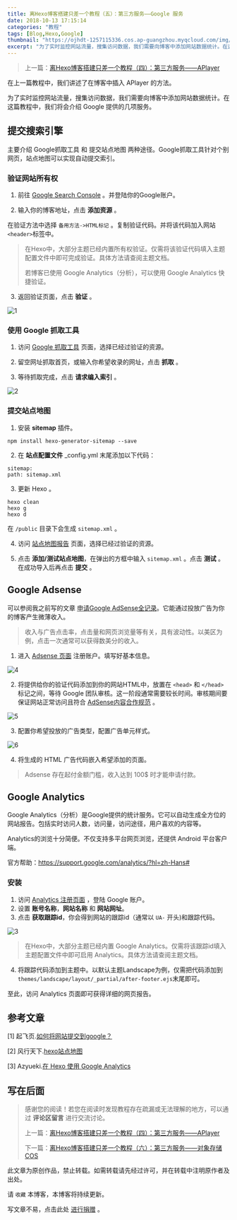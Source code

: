 ```yaml
---
title: 离Hexo博客搭建只差一个教程（五）：第三方服务——Google 服务
date: 2018-10-13 17:15:14
categories: "教程"
tags: [Blog,Hexo,Google]
thumbnail: "https://ojhdt-1257115336.cos.ap-guangzhou.myqcloud.com/img/20181002/0.png"
excerpt: "为了实时监控网站流量，搜集访问数据，我们需要向博客中添加网站数据统计。在这篇教程中，我们将会介绍 Google 提供的几项服务。"
---
```

>上一篇：[离Hexo博客搭建只差一个教程（四）：第三方服务——APlayer](https://blog.ojhdt.com/20181006/hexo-4)


在上一篇教程中，我们讲述了在博客中插入 APlayer 的方法。

为了实时监控网站流量，搜集访问数据，我们需要向博客中添加网站数据统计。在这篇教程中，我们将会介绍 Google 提供的几项服务。

## 提交搜索引擎
主要介绍 Google抓取工具 和 提交站点地图 两种途径。Google抓取工具针对个别网页，站点地图可以实现自动提交索引。

### 验证网站所有权

1. 前往 [Google Search Console](https://www.google.com/webmasters/tools/home?hl=zh-CN) 。并登陆你的Google账户。

2. 输入你的博客地址，点击 **添加资源** 。

在验证方法中选择 `备用方法->HTML标记` 。复制验证代码。并将该代码加入网站`<header>`标签中。
>在Hexo中，大部分主题已经内置所有权验证。仅需将该验证代码填入主题配置文件中即可完成验证。具体方法请查阅主题文档。
>
>若博客已使用 Google Analytics（分析），可以使用 Google Analytics 快捷验证。

3. 返回验证页面，点击 **验证** 。

![1](https://ojhdt-1257115336.cos.ap-guangzhou.myqcloud.com/img/20181013/1.png)

### 使用 Google 抓取工具

1. 访问 [Google 抓取工具](https://www.google.com/webmasters/tools/googlebot-fetch?hl=zh-CN) 页面，选择已经过验证的资源。

2. 留空网址抓取首页，或输入你希望收录的网址，点击 **抓取** 。

3. 等待抓取完成，点击 **请求编入索引** 。

![2](https://ojhdt-1257115336.cos.ap-guangzhou.myqcloud.com/img/20181013/2.png)

### 提交站点地图

1. 安装 **sitemap** 插件。
```
npm install hexo-generator-sitemap --save
```
2. 在 **站点配置文件** _config.yml 末尾添加以下代码：
```
sitemap:
path: sitemap.xml
```
3. 更新 Hexo 。
```
hexo clean
hexo g
hexo d
```
在 `/public` 目录下会生成 `sitemap.xml` 。

4. 访问 [站点地图报告](https://www.google.com/webmasters/tools/sitemap-list?hl=zh-CN) 页面，选择已经过验证的资源。

5. 点击 **添加/测试站点地图**，在弹出的方框中输入 `sitemap.xml` 。点击 **测试** 。在成功导入后再点击 **提交** 。


## Google Adsense

可以参阅我之前写的文章 [申请Google AdSense全记录](https://blog.ojhdt.com/20180908/adsense/)。它能通过投放广告为你的博客产生微薄收入。
>收入与广告点击率，点击量和网页浏览量等有关，具有波动性。以美区为例，点击一次通常可以获得数美分的收入。

1. 进入 [Adsense 页面](https://www.google.com/adsense/signup?subid=ww-ww-et-HC-acqpage&utm_source=internal&utm_medium=et&utm_campaign=adsense-help-acq) 注册账户。填写好基本信息。

![4](https://ojhdt-1257115336.cos.ap-guangzhou.myqcloud.com/img/20181013/4.png)

2. 将提供给你的验证代码添加到你的网站HTML中，放置在 `<head>` 和 `</head>` 标记之间，等待 Google 团队审核。这一阶段通常需要较长时间。审核期间要保证网站正常访问且符合 [AdSense内容合作规范](https://support.google.com/adsense/answer/1348688#Copyrighted_material) 。

![5](https://ojhdt-1257115336.cos.ap-guangzhou.myqcloud.com/img/20181013/5.png)

3. 配置你希望投放的广告类型，配置广告单元样式。

![6](https://ojhdt-1257115336.cos.ap-guangzhou.myqcloud.com/img/20181013/6.png)

4. 将生成的 HTML 广告代码嵌入希望添加的页面。


>Adsense 存在起付金额门槛，收入达到 100$ 时才能申请付款。

## Google Analytics

Google Analytics（分析）是Google提供的统计服务。它可以自动生成全方位的网站报告。包括实时访问人数，访问量，访问途径，用户喜欢的内容等。

Analytics的浏览十分简便。不仅支持多平台网页浏览，还提供 Android 平台客户端。

官方帮助：https://support.google.com/analytics/?hl=zh-Hans#

### 安装
1. 访问 [Analytics 注册页面](https://analytics.google.com/analytics/web/?authuser=0#/provision/SignUp) ，登陆 Google 账户。
2. 设置 **账号名称**，**网站名称** 和 **网站网址**。
3. 点击 **获取跟踪id**，你会得到网站的跟踪id（通常以 `UA-` 开头)和跟踪代码。

![3](https://ojhdt-1257115336.cos.ap-guangzhou.myqcloud.com/img/20181013/3.png)

>在Hexo中，大部分主题已经内置 Google Analytics。仅需将该跟踪id填入主题配置文件中即可启用 Analytics。具体方法请查阅主题文档。

4. 将跟踪代码添加到主题中。以默认主题Landscape为例，仅需把代码添加到`themes/landscape/layout/_partial/after-footer.ejs`末尾即可。

至此，访问 Analytics 页面即可获得详细的网页报告。

## 参考文章
[1] 起飞页.[如何将网站提交到google？](https://www.qifeiye.com/%E5%A6%82%E4%BD%95%E5%B0%86%E7%BD%91%E7%AB%99%E6%8F%90%E4%BA%A4%E5%88%B0google%EF%BC%9F/)

[2] 风行天下.[hexo站点地图](https://www.cnblogs.com/php-linux/p/8493181.html)

[3] Azyueki.[在 Hexo 使用 Google Analytics](http://azyukei.github.io/2015/04/Hexo-Google-Analytics/)

## 写在后面
>感谢您的阅读！若您在阅读时发现教程存在疏漏或无法理解的地方，可以通过 **评论区留言** 进行交流讨论。
>
>上一篇：[离Hexo博客搭建只差一个教程（四）：第三方服务——APlayer](https://blog.ojhdt.com/20181006/hexo-4)
>
>下一篇：[离Hexo博客搭建只差一个教程（六）：第三方服务——对象存储COS](https://blog.ojhdt.com/20190404/hexo-6)

此文章为原创作品，禁止转载。如需转载请先经过许可，并在转载中注明原作者及出处。

请 `收藏` 本博客，本博客将持续更新。

写文章不易，点击此处 <a data-fancybox data-src="#modal" href="javascript:;" >进行捐赠</a> 。




<script async src="//pagead2.googlesyndication.com/pagead/js/adsbygoogle.js"></script>
<ins class="adsbygoogle"
     style="display:block; text-align:center;"
     data-ad-layout="in-article"
     data-ad-format="fluid"
     data-ad-client="ca-pub-1043177129475579"
     data-ad-slot="7254716173"></ins>
<script>
     (adsbygoogle = window.adsbygoogle || []).push({});
</script>




 <div style="display: none;" id="modal" > 

 <p>写文章不易，请我喝一杯咖啡吧~ <br>
 <img src="https://blog.ojhdt.com/alipay.png" width="240" height="364" alt="支付宝" /> <img src="https://blog.ojhdt.com/wechat.png" width="240" height="364" alt="微信" /> <br>

点击<a href="https://blog.ojhdt.com/donate">此处</a>前往捐赠详情页。
 </p> 
 </div> 

